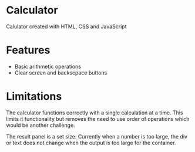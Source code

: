 # Calculator
Calulator created with HTML, CSS and JavaScript

# Features
- Basic arithmetic operations
- Clear screen and backscpace buttons

# Limitations
The calculator functions correctly with a single calculation at a time.
This limits it functionality but removes the need to use order of operations 
which would be another challenge.

The result panel is a set size.
Currently when a number is too large, the div or text does not change when the
output is too large for the container.
